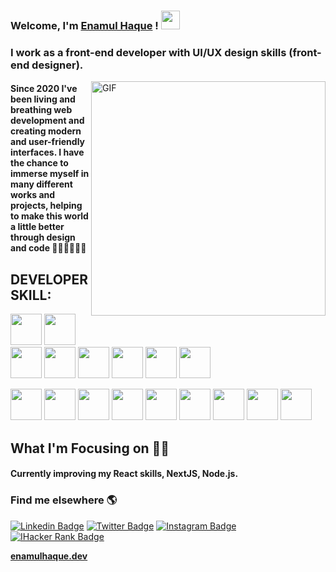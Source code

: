 ###  Welcome, I'm [Enamul Haque](https://elastic-hermann-f7d7c6.netlify.app) ! <img src="https://media.giphy.com/media/hvRJCLFzcasrR4ia7z/giphy.gif" width="30px">


<h3>I work as a front-end developer with UI/UX design skills (front-end designer).</h3>


<img align="right" width="375" alt="GIF" src="https://miro.medium.com/max/1360/1*IRGHmiGsa16stedQvIaZfw.gif" />

<h4>Since 2020 I've been living and breathing web development and creating modern and user-friendly interfaces. I have the chance to immerse myself in many different works and projects, helping to make this world a little better through design and code 👨🏻‍💻👨🏻‍💻</h5>


## DEVELOPER SKILL:
<img src="https://logo.letskhabar.com/img?tool=html&acol=gold" width="50px"> <img src="https://logo.letskhabar.com/img?tool=css&acol=gold" width="50px"> <img src="https://logo.letskhabar.com/img?tool=bootstrap&acol=gold" width="50px"> <img src="https://logo.letskhabar.com/img?tool=js&acol=gold" width="50px"> <img src="https://logo.letskhabar.com/img?tool=react&acol=gold" width="50px"> <img src="https://logo.letskhabar.com/img?tool=node&acol=gold" width="50px"> <img src="https://logo.letskhabar.com/img?tool=mongodb&acol=gold" width="50px"> <img src="https://logo.letskhabar.com/img?tool=firebase&acol=gold" width="50px"> 


<img src="https://logo.letskhabar.com/img?tool=git&acol=gold" width="50px"> <img src="https://logo.letskhabar.com/img?tool=github&acol=gold" width="50px"> <img src="https://logo.letskhabar.com/img?tool=netlify&acol=gold" width="50px"> <img src="https://logo.letskhabar.com/img?tool=heroku&acol=gold" width="50px"> <img src="https://logo.letskhabar.com/img?tool=vs-code&acol=gold" width="50px"> <img src="https://logo.letskhabar.com/img?tool=npm&acol=gold" width="50px"> <img src="https://logo.letskhabar.com/img?tool=sass&acol=gold" width="50px"> <img src="https://logo.letskhabar.com/img?tool=redux&acol=gold" width="50px">
<img src="https://logo.letskhabar.com/img?tool=yarn&acol=gold" width="50px"> 

## What I'm Focusing on 👨‍💻

<h4>Currently improving my React skills, NextJS, Node.js.</h3>


### Find me elsewhere 🌎

[![Linkedin Badge](https://img.shields.io/badge/LinkedIn-0077B5?style=for-the-badge&logo=linkedin&logoColor=white&link=https://www.linkedin.com/in/enamul-haque7/)](https://www.linkedin.com/in/enamulhaquee/) 
[![Twitter Badge](https://img.shields.io/badge/Twitter-1DA1F2?style=for-the-badge&logo=twitter&logoColor=white&link=https://twitter.com/enamulhaque71)](https://twitter.com/enamulhaque71)
[![Instagram Badge](https://img.shields.io/badge/Instagram-E4405F?style=for-the-badge&logo=instagram&logoColor=white&link=https://instagram.com/enamulhaque.dev)](https://instagram.com/enamulhaque.dev)
[![IHacker Rank Badge](https://img.shields.io/badge/-Hackerrank-2EC866?style=for-the-badge&logo=HackerRank&logoColor=white&link=https://www.hackerrank.com/enamulhaquemb01/)](https://www.hackerrank.com/enamulhaquemb01/)

<!-- Facebook Badge
[![Facebook Badge](https://img.shields.io/badge/-Facebook-blue?style=flat-square&labelColor=1ca0f1&logo=facebook&logoColor=white&link=https://facebook.com/enamulhaquebrown)](https://facebook.com/enamulhaquebrown) 
-->

**[enamulhaque.dev](https://elastic-hermann-f7d7c6.netlify.app/)** <br />


